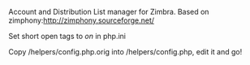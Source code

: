 Account and Distribution List manager for Zimbra.
Based on zimphony:http://zimphony.sourceforge.net/

Set short open tags to _on_ in php.ini

Copy /helpers/config.php.orig into /helpers/config.php, edit it  and go!
